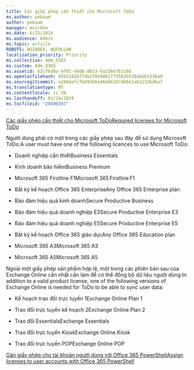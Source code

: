 ```yaml
---
title: Các giấy phép cần thiết cho Microsoft ToDo
ms.author: pebaum
author: pebaum
manager: mnirkhe
ms.date: 6/25/2018
ms.audience: Admin
ms.topic: article
ROBOTS: NOINDEX, NOFOLLOW
localization_priority: Priority
ms.collection: Adm_O365
ms.custom: Adm_O365
ms.assetid: b2cf6d0a-9f01-49d8-8653-6a3366f6119d
ms.openlocfilehash: 05b2165477de270d4062773582b530abb63336a9
ms.sourcegitcommit: e2864efcfb493b6e46b662b746661a61232bdba7
ms.translationtype: MT
ms.contentlocale: vi-VN
ms.lasthandoff: 01/24/2019
ms.locfileid: "29496597"
---
```

[<span data-ttu-id="b5699-102">Các giấy phép cần thiết cho Microsoft ToDo</span><span class="sxs-lookup"><span data-stu-id="b5699-102">Required licenses for Microsoft ToDo</span></span>](https://support.office.com/article/381e9d1b-c500-49b5-973e-890fd86528d7.aspx)
  
<span data-ttu-id="b5699-103">Người dùng phải có một trong các giấy phép sau đây để sử dụng Microsoft ToDo:</span><span class="sxs-lookup"><span data-stu-id="b5699-103">A user must have one of the following licences to use Microsoft ToDo:</span></span>
  
- <span data-ttu-id="b5699-104">Doanh nghiệp cần thiết</span><span class="sxs-lookup"><span data-stu-id="b5699-104">Business Essentials</span></span>
    
- <span data-ttu-id="b5699-105">Kinh doanh bảo hiểm</span><span class="sxs-lookup"><span data-stu-id="b5699-105">Business Premium</span></span>
    
- <span data-ttu-id="b5699-106">Microsoft 365 Firstline F1</span><span class="sxs-lookup"><span data-stu-id="b5699-106">Microsoft 365 Firstline F1</span></span>
    
- <span data-ttu-id="b5699-107">Bất kỳ kế hoạch Office 365 Enterprise</span><span class="sxs-lookup"><span data-stu-id="b5699-107">Any Office 365 Enterprise plan</span></span>
    
- <span data-ttu-id="b5699-108">Bảo đảm hiệu quả kinh doanh</span><span class="sxs-lookup"><span data-stu-id="b5699-108">Secure Productive Business</span></span>
    
- <span data-ttu-id="b5699-109">Bảo đảm hiệu quả doanh nghiệp E3</span><span class="sxs-lookup"><span data-stu-id="b5699-109">Secure Productive Enterprise E3</span></span>
    
- <span data-ttu-id="b5699-110">Bảo đảm hiệu quả doanh nghiệp E5</span><span class="sxs-lookup"><span data-stu-id="b5699-110">Secure Productive Enterprise E5</span></span>
    
- <span data-ttu-id="b5699-111">Bất kỳ kế hoạch Office 365 giáo dục</span><span class="sxs-lookup"><span data-stu-id="b5699-111">Any Office 365 Education plan</span></span>
    
- <span data-ttu-id="b5699-112">Microsoft 365 A3</span><span class="sxs-lookup"><span data-stu-id="b5699-112">Microsoft 365 A3</span></span>
    
- <span data-ttu-id="b5699-113">Microsoft 365 A5</span><span class="sxs-lookup"><span data-stu-id="b5699-113">Microsoft 365 A5</span></span>
    
<span data-ttu-id="b5699-114">Ngoài một giấy phép sản phẩm hợp lệ, một trong các phiên bản sau của Exchange Online cần nhất cần làm để có thể đồng bộ dữ liệu người dùng:</span><span class="sxs-lookup"><span data-stu-id="b5699-114">In addition to a valid product license, one of the following versions of Exchange Online is needed for ToDo to be able to sync user data:</span></span> 
  
- <span data-ttu-id="b5699-115">Kế hoạch trao đổi trực tuyến 1</span><span class="sxs-lookup"><span data-stu-id="b5699-115">Exchange Online Plan 1</span></span>
    
- <span data-ttu-id="b5699-116">Trao đổi trực tuyến kế hoạch 2</span><span class="sxs-lookup"><span data-stu-id="b5699-116">Exchange Online Plan 2</span></span>
    
- <span data-ttu-id="b5699-117">Trao đổi Essentials</span><span class="sxs-lookup"><span data-stu-id="b5699-117">Exchange Essentials</span></span>
    
- <span data-ttu-id="b5699-118">Trao đổi trực tuyến Kiosk</span><span class="sxs-lookup"><span data-stu-id="b5699-118">Exchange Online Kiosk</span></span>
    
- <span data-ttu-id="b5699-119">Trao đổi trực tuyến POP</span><span class="sxs-lookup"><span data-stu-id="b5699-119">Exchange Online POP</span></span>
    
[<span data-ttu-id="b5699-120">Gán giấy phép cho tài khoản người dùng với Office 365 PowerShell</span><span class="sxs-lookup"><span data-stu-id="b5699-120">Assign licenses to user accounts with Office 365 PowerShell</span></span>](https://docs.microsoft.com/en-us/office365/enterprise/powershell/assign-licenses-to-user-accounts-with-office-365-powershell )
  

